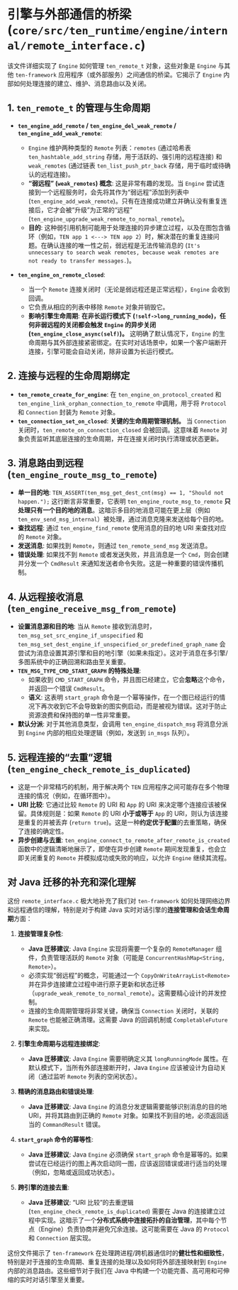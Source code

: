 # 引擎与外部通信的桥梁 (`core/src/ten_runtime/engine/internal/remote_interface.c`)

该文件详细实现了 `Engine` 如何管理 `ten_remote_t` 对象，这些对象是 `Engine` 与其他 `ten-framework` 应用程序（或外部服务）之间通信的桥梁。它揭示了 `Engine` 内部如何处理连接的建立、维护、消息路由以及关闭。

## 1. `ten_remote_t` 的管理与生命周期

*   **`ten_engine_add_remote` / `ten_engine_del_weak_remote` / `ten_engine_add_weak_remote`**:
    *   `Engine` 维护两种类型的 `Remote` 列表：`remotes` (通过哈希表 `ten_hashtable_add_string` 存储，用于活跃的、强引用的远程连接) 和 `weak_remotes` (通过链表 `ten_list_push_ptr_back` 存储，用于临时或待确认的远程连接)。
    *   **“弱远程” (`weak_remotes`) 概念**: 这是非常有趣的发现。当 `Engine` 尝试连接到一个远程服务时，会先将其作为“弱远程”添加到列表中 (`ten_engine_add_weak_remote`)。只有在连接成功建立并确认没有重复连接后，它才会被“升级”为正常的“远程” (`ten_engine_upgrade_weak_remote_to_normal_remote`)。
    *   **目的**: 这种弱引用机制可能用于处理连接的异步建立过程，以及在图包含循环（例如，`TEN app 1 <---> TEN app 2`）时，解决潜在的重复连接问题。在确认连接的唯一性之前，弱远程是无法传输消息的 (`It's unnecessary to search weak remotes, because weak remotes are not ready to transfer messages.`)。

*   **`ten_engine_on_remote_closed`**:
    *   当一个 `Remote` 连接关闭时（无论是弱远程还是正常远程），`Engine` 会收到回调。
    *   它负责从相应的列表中移除 `Remote` 对象并销毁它。
    *   **影响引擎生命周期**: **在非长运行模式下 (`!self->long_running_mode`)，任何非弱远程的关闭都会触发 `Engine` 的异步关闭 (`ten_engine_close_async(self)`)。** 这明确了默认情况下，`Engine` 的生命周期与其外部连接紧密绑定。在实时对话场景中，如果一个客户端断开连接，引擎可能会自动关闭，除非设置为长运行模式。

## 2. 连接与远程的生命周期绑定

*   **`ten_remote_create_for_engine`**: 在 `ten_engine_on_protocol_created` 和 `ten_engine_link_orphan_connection_to_remote` 中调用，用于将 `Protocol` 和 `Connection` 封装为 `Remote` 对象。
*   **`ten_connection_set_on_closed`**: **关键的生命周期管理机制。** 当 `Connection` 关闭时，`ten_remote_on_connection_closed` 会被回调。这意味着 `Remote` 对象负责监听其底层连接的生命周期，并在连接关闭时执行清理或状态更新。

## 3. 消息路由到远程 (`ten_engine_route_msg_to_remote`)

*   **单一目的地**: `TEN_ASSERT(ten_msg_get_dest_cnt(msg) == 1, "Should not happen.");` 这行断言非常重要，它表明 `ten_engine_route_msg_to_remote` **只处理只有一个目的地的消息**。这暗示多目的地消息可能在更上层（例如 `ten_env_send_msg_internal`）被处理，通过消息克隆来发送给每个目的地。
*   **查找远程**: 通过 `ten_engine_find_remote` 使用消息的目的地 URI 来查找对应的 `Remote` 对象。
*   **发送消息**: 如果找到 `Remote`，则通过 `ten_remote_send_msg` 发送消息。
*   **错误处理**: 如果找不到 `Remote` 或者发送失败，并且消息是一个 `Cmd`，则会创建并分发一个 `CmdResult` 来通知发送者命令失败。这是一种重要的错误传播机制。

## 4. 从远程接收消息 (`ten_engine_receive_msg_from_remote`)

*   **设置消息源和目的地**: 当从 `Remote` 接收到消息时，`ten_msg_set_src_engine_if_unspecified` 和 `ten_msg_set_dest_engine_if_unspecified_or_predefined_graph_name` 会尝试为消息设置其源引擎和目的地引擎（如果未指定）。这对于消息在多引擎/多图系统中的正确回溯和路由至关重要。
*   **`TEN_MSG_TYPE_CMD_START_GRAPH` 的特殊处理**:
    *   如果收到 `CMD_START_GRAPH` 命令，并且图已经建立，它会**忽略**这个命令，并返回一个错误 `CmdResult`。
    *   **语义**: 这表明 `start_graph` 命令是一个幂等操作，在一个图已经运行的情况下再次收到它不会导致新的图实例启动，而是被视为错误。这对于防止资源浪费和保持图的单一性非常重要。
*   **默认分派**: 对于其他消息类型，会调用 `ten_engine_dispatch_msg` 将消息分派到 `Engine` 内部的相应处理逻辑（例如，发送到 `in_msgs` 队列）。

## 5. 远程连接的“去重”逻辑 (`ten_engine_check_remote_is_duplicated`)

*   这是一个非常精巧的机制，用于解决两个 `TEN` 应用程序之间可能存在多个物理连接的情况（例如，在循环图中）。
*   **URI 比较**: 它通过比较 `Remote` 的 URI 和 `App` 的 URI 来决定哪个连接应该被保留。具体规则是：如果 `Remote` 的 URI **小于或等于** `App` 的 URI，则认为该连接是重复的并被丢弃 (`return true`)。这是一种**约定优于配置**的去重策略，确保了连接的确定性。
*   **异步创建与去重**: `ten_engine_connect_to_remote_after_remote_is_created` 函数中的逻辑清晰地展示了，即使在异步创建 `Remote` 期间发现重复，也会立即关闭重复的 `Remote` 并模拟成功或失败的响应，以允许 `Engine` 继续其流程。

## 对 Java 迁移的补充和深化理解

这份 `remote_interface.c` 极大地补充了我们对 `ten-framework` 如何处理网络边界和远程通信的理解，特别是对于构建 Java 实时对话引擎的**连接管理和会话生命周期**方面：

1.  **连接管理复杂性**:
    *   **Java 迁移建议**: Java `Engine` 实现将需要一个复杂的 `RemoteManager` 组件，负责管理活跃的 `Remote` 对象（可能是 `ConcurrentHashMap<String, Remote>`）。
    *   必须实现“弱远程”的概念，可能通过一个 `CopyOnWriteArrayList<Remote>` 并在异步连接建立过程中进行原子更新和状态迁移（`upgrade_weak_remote_to_normal_remote`）。这需要精心设计的并发控制。
    *   连接的生命周期管理将非常关键，确保当 `Connection` 关闭时，关联的 `Remote` 也能被正确清理。这需要 Java 的回调机制或 `CompletableFuture` 来实现。

2.  **引擎生命周期与远程连接绑定**:
    *   **Java 迁移建议**: Java `Engine` 需要明确定义其 `longRunningMode` 属性。在默认模式下，当所有外部连接断开时，Java `Engine` 应该被设计为自动关闭（通过监听 `Remote` 列表的空闲状态）。

3.  **精确的消息路由和错误处理**:
    *   **Java 迁移建议**: Java `Engine` 的消息分发逻辑需要能够识别消息的目的地 URI，并将其路由到正确的 `Remote` 对象。如果找不到目的地，必须返回适当的 `CommandResult` 错误。

4.  **`start_graph` 命令的幂等性**:
    *   **Java 迁移建议**: Java `Engine` 必须确保 `start_graph` 命令是幂等的。如果尝试在已经运行的图上再次启动同一图，应该返回错误或进行适当的处理（例如，忽略或返回成功状态）。

5.  **跨引擎的连接去重**:
    *   **Java 迁移建议**: “URI 比较”的去重逻辑 (`ten_engine_check_remote_is_duplicated`) 需要在 Java 的连接建立过程中实现。这暗示了一个**分布式系统中连接拓扑的自治管理**，其中每个节点（Engine）负责协商并避免冗余连接。这可能需要在 Java 的 `Protocol` 和 `Connection` 层实现。

这份文件揭示了 `ten-framework` 在处理跨进程/跨机器通信时的**健壮性和细致性**，特别是对于连接的生命周期、重复连接的处理以及如何将外部连接映射到 `Engine` 内部的消息路由。这些细节对于我们在 Java 中构建一个功能完善、高可用和可伸缩的实时对话引擎至关重要。